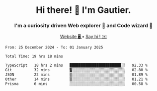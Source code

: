 <h1 align="center">Hi there! 👋 I'm Gautier.</h1>
<h3 align="center">I'm a curiosity driven Web explorer 🚀 and Code wizard 🧙</h3>

<p align="center">
  <a href="https://xisabla.github.io/">Website 🖥️ </a> •
  <a href="mailto:xisabla.dev@gmail.com">Say hi ! ✉️</a>
</p>

<!--START_SECTION:waka-->

```txt
From: 25 December 2024 - To: 01 January 2025

Total Time: 19 hrs 18 mins

TypeScript   18 hrs 2 mins   ███████████████████████░░   92.33 %
Git          32 mins         ▓░░░░░░░░░░░░░░░░░░░░░░░░   02.80 %
JSON         22 mins         ▒░░░░░░░░░░░░░░░░░░░░░░░░   01.89 %
Other        14 mins         ▒░░░░░░░░░░░░░░░░░░░░░░░░   01.21 %
Prisma       6 mins          ░░░░░░░░░░░░░░░░░░░░░░░░░   00.58 %
```

<!--END_SECTION:waka-->
